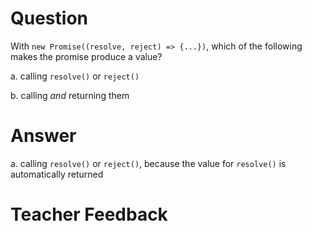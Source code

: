 # Question
With `new Promise((resolve, reject) => {...})`, which of the following makes the promise produce a value?

a. calling `resolve()` or `reject()`

b. calling *and* returning them

# Answer
a. calling `resolve()` or `reject()`, because the value for `resolve()` is automatically returned 

# Teacher Feedback